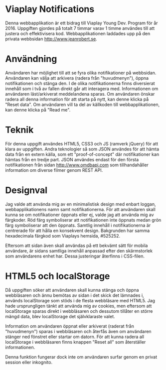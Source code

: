 # Viaplay Notifications
Denna webbapplikation är ett bidrag till Viaplay Young Dev. Program för år 2016. Uppgiften gjordes på totalt 7 timmar varav 1 timme användes till att justera och effektivisera kod. Webbapplikationen laddades upp på den privata webbsidan http://www.jeanrobert.se.

# Användning
Användaren har möjlighet till att se fyra olika notifikationer på webbsidan. Användaren kan välja att arkivera (radera från "huvudmenyn"), öppna notifikationen och stänga den. I de olika notifikationerna finns diversierat innehåll som i två av fallen direkt går att interagera med. Informationen om användaren läst/arkiverat meddelandena sparas. Om användaren önskar radera all denna information för att starta på nytt, kan denne klicka på "Reset data". Om användaren vill ta del av källkoden till webbapplikationen, kan denne klicka på "Read me".

# Teknik
För denna uppgift användes HTML5, CSS3 och JS (ramverk jQuery) för att klara av uppgiften. Andra teknologier så som JSON användes för att hämta data från en extern källa, som ett "proof-of-concept" där notifikationer kan hämtas från en tredje part. JSON användes endast för den första notifikationen från sidan http://www.omdbapi.com som tillhandahåller information om diverse filmer genom REST API.

# Designval
Jag valde att använda mig av en minimalistisk design med enbart loggan, webbapplikationens namn samt notifikationerna. För att användaren skall kunna se om notifikationer öppnats eller ej, valde jag att använda mig av färgkoder. Röd färg symboliserar att notifikationen inte öppnats medan grön färg symboliserar att den öppnats. Samtlig innehåll i notifikationerna är centrerade för att hålla en konsekvent design. Bakgrunden har samma hexadecimala färgkod som Viaplays hemsida, #525252.

Eftersom att sidan även skall användas på ett bekvämt sätt för mobila användare, är sidans samtliga innehåll anpassad efter den skärmstorlek som användarens enhet har. Dessa justeringar återfinns i CSS-filen.

# HTML5 och localStorage
Då uppgiften söker att användaren skall kunna stänga och öppna webbläsaren och ännu bemötas av sidan i det skick det lämnades i, används localStorage som stöds i de flesta webbläsare med HTML5. Jag hade ursprungligen tänkt att använda mig av cookies, men eftersom att localStorage sparas direkt i webbläsaren och dessutom tillåter en större mängd data, blev localStorage det självklaraste valet.

Information om användaren öppnat eller arkiverat (raderat från "huvudmenyn") sparas i webbläsaren och återfås även om användaren stänger ned fönstret eller startar om datorn. För att kunna radera all localStorage i webbläsaren finns knappen "Reset all" som återställer informationen.

Denna funktion fungerar dock inte om användaren surfar genom en privat session eller inkognito.
